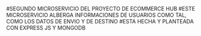 #SEGUNDO MICROSERVICIO DEL PROYECTO DE ECOMMERCE HUB
#ESTE MICROSERVICIO ALBERGA INFORMACIONES DE USUARIOS COMO TAL, COMO LOS DATOS DE ENVIO Y DE DESTINO
#ESTA HECHA Y PLANTEADA CON EXPRESS JS Y MONGODB